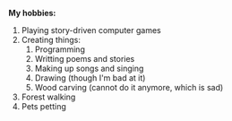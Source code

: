 **My hobbies:** 
1. Playing story-driven computer games
2. Creating things:
   1. Programming 
   2. Writting poems and stories
   3. Making up songs and singing
   3. Drawing (though I'm bad at it)
   4. Wood carving (cannot do it anymore, which is sad)
3. Forest walking
4. Pets petting
